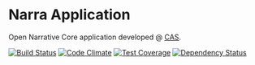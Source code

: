 Narra Application
=================

Open Narrative Core application developed @ [CAS](http://cas.famu.cz).

[![Build Status](https://travis-ci.org/CAS-FAMU/narra-core.png?branch=master)](https://travis-ci.org/CAS-FAMU/narra-core) [![Code Climate](https://codeclimate.com/github/CAS-FAMU/narra-core.png)](https://codeclimate.com/github/CAS-FAMU/narra-core) [![Test Coverage](https://codeclimate.com/github/CAS-FAMU/narra-core/badges/coverage.svg)](https://codeclimate.com/github/CAS-FAMU/narra-core) [![Dependency Status](https://gemnasium.com/CAS-FAMU/narra-core.png)](https://gemnasium.com/CAS-FAMU/narra-core)

